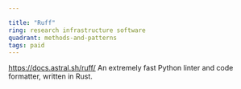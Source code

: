 ```yaml
---

title: "Ruff"
ring: research infrastructure software
quadrant: methods-and-patterns
tags: paid
---
```

https://docs.astral.sh/ruff/
An extremely fast Python linter and code formatter, written in Rust.

